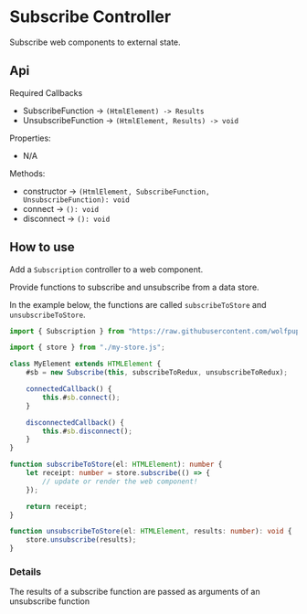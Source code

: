 # Subscribe Controller

Subscribe web components to external state.

## Api

Required Callbacks
- SubscribeFunction -> `(HtmlElement) -> Results`
- UnsubscribeFunction -> `(HtmlElement, Results) -> void`

Properties:
- N/A

Methods:
- constructor -> `(HtmlElement, SubscribeFunction, UnsubscribeFunction): void`
- connect -> `(): void`
- disconnect -> `(): void`

## How to use

Add a `Subscription` controller to a web component.

Provide functions to subscribe and unsubscribe from a data store.

In the example below, the functions are called `subscribeToStore` and `unsubscribeToStore`.

```ts
import { Subscription } from "https://raw.githubusercontent.com/wolfpup-software/wctk-js/main/wctk/dist/wctk.js";

import { store } from "./my-store.js";

class MyElement extends HTMLElement {
	#sb = new Subscribe(this, subscribeToRedux, unsubscribeToRedux);

	connectedCallback() {
		this.#sb.connect();
	}

	disconnectedCallback() {
		this.#sb.disconnect();
	}
}

function subscribeToStore(el: HTMLElement): number {
    let receipt: number = store.subscribe(() => {
        // update or render the web component!
    });

	return receipt;
}

function unsubscribeToStore(el: HTMLElement, results: number): void {
    store.unsubscribe(results);
}
```

### Details

The results of a subscribe function are passed as arguments of an unsubscribe function
